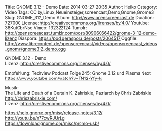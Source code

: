Title: GNOME 3.12 - Demo
Date: 2014-03-27 20:35
Author: Heiko
Category: Video
Tags: CC by,Linux,Neueinsteiger,screencast,Demo,Gnome,Gnome3
Slug: GNOME_312_Demo
Album: http://www.openscreencast.de
Duration: 727000
License: http://creativecommons.org/licenses/by/4.0/
Youtube: 38KutCbrNsc
Vimeo: 132322124
Tumblr: http://openscreencast.tumblr.com/post/80906066422/gnome-3-12-demo-lizenz
Diaspora: https://pod.geraspora.de/posts/2064517
Oggfile: http://www.librecontent.de/openscreencast/videos/openscreencast_videos_gnome/gnome312_demo.ogg

GNOME 3.12 - Demo  
Lizenz: <http://creativecommons.org/licenses/by/4.0/>  
  
Empfehlung: Techview Podcast Folge 245: Gnome 3.12 und Plasma Next
<https://www.youtube.com/watch?v=TN12-Yfy-Is>  
  
Musik:  
The Life and Death of a Certain K. Zabriskie, Patriarch by Chris Zabriskie
<http://chriszabriskie.com/>  
Lizenz: <http://creativecommons.org/licenses/by/4.0/>  
  
<https://help.gnome.org/misc/release-notes/3.12/>  
<http://youtu.be/n77cwRJUrLg>  
<https://download.gnome.org/misc/promo-usb/>

